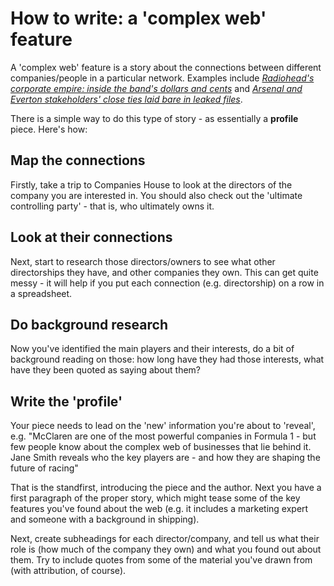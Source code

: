 # How to write: a 'complex web' feature

A 'complex web' feature is a story about the connections between different companies/people in a particular network. Examples include *[Radiohead's corporate empire: inside the band's dollars and cents](https://www.theguardian.com/music/2016/apr/29/radiohead-corporate-structure-firms)* and *[Arsenal and Everton stakeholders' close ties laid bare in leaked files](https://www.theguardian.com/news/2017/nov/05/arsenal-everton-stakeholders-close-ties-leaked-files-alisher-usmanov-farhad-moshiri)*.

There is a simple way to do this type of story - as essentially a **profile** piece. Here's how:

## Map the connections

Firstly, take a trip to Companies House to look at the directors of the company you are interested in. You should also check out the 'ultimate controlling party' - that is, who ultimately owns it.

## Look at their connections

Next, start to research those directors/owners to see what other directorships they have, and other companies they own. This can get quite messy - it will help if you put each connection (e.g. directorship) on a row in a spreadsheet.

## Do background research

Now you've identified the main players and their interests, do a bit of background reading on those: how long have they had those interests, what have they been quoted as saying about them? 

## Write the 'profile'

Your piece needs to lead on the 'new' information you're about to 'reveal', e.g. "McClaren are one of the most powerful companies in Formula 1 - but few people know about the complex web of businesses that lie behind it. Jane Smith reveals who the key players are - and how they are shaping the future of racing"

That is the standfirst, introducing the piece and the author. Next you have a first paragraph of the proper story, which might tease some of the key features you've found about the web (e.g. it includes a marketing expert and someone with a background in shipping).

Next, create subheadings for each director/company, and tell us what their role is (how much of the company they own) and what you found out about them. Try to include quotes from some of the material you've drawn from (with attribution, of course).
